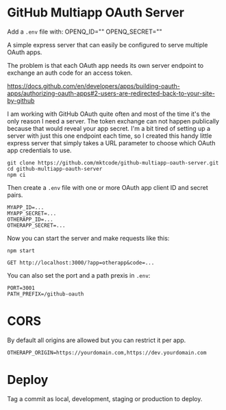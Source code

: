 # GitHub Multiapp OAuth Server

Add a `.env` file with:
OPENQ_ID=""
OPENQ_SECRET=""

A simple express server that can easily be configured to serve multiple OAuth apps.

The problem is that each OAuth app needs its own server endpoint to exchange an auth code for an access token.

https://docs.github.com/en/developers/apps/building-oauth-apps/authorizing-oauth-apps#2-users-are-redirected-back-to-your-site-by-github

I am working with GitHub OAuth quite often and most of the time it's the only reason I need a server. The token exchange can not happen publically because that would reveal your app secret. I'm a bit tired of setting up a server with just this one endpoint each time, so I created this handy little express server that simply takes a URL parameter to choose which OAuth app credentials to use.

```
git clone https://github.com/mktcode/github-multiapp-oauth-server.git
cd github-multiapp-oauth-server
npm ci
```

Then create a `.env` file with one or more OAuth app client ID and secret pairs.

```
MYAPP_ID=...
MYAPP_SECRET=...
OTHERAPP_ID=...
OTHERAPP_SECRET=...
```

Now you can start the server and make requests like this:

```
npm start
```

```
GET http://localhost:3000/?app=otherapp&code=...
```

You can also set the port and a path prexis in `.env`:

```
PORT=3001
PATH_PREFIX=/github-oauth
```

# CORS

By default all origins are allowed but you can restrict it per app.

```
OTHERAPP_ORIGIN=https://yourdomain.com,https://dev.yourdomain.com
```

# Deploy

Tag a commit as local, development, staging or production to deploy.